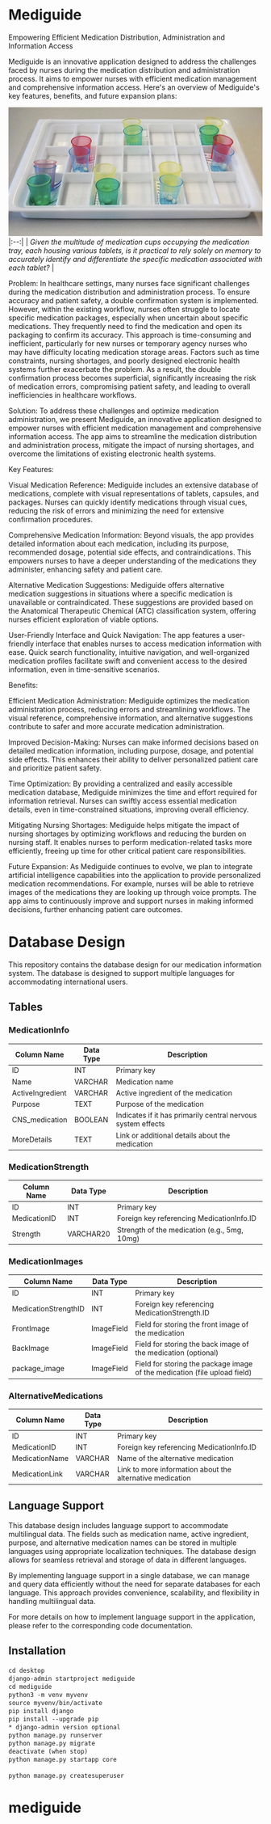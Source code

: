 # Mediguide
Empowering Efficient Medication Distribution, Administration and Information Access

Mediguide is an innovative application designed to address the challenges faced by nurses during the medication distribution and administration process. It aims to empower nurses with efficient medication management and comprehensive information access. Here's an overview of Mediguide's key features, benefits, and future expansion plans:


![Tarjotin Image](https://github.com/aceyiyuan/mediguide/blob/main/tarjotin.png?raw=true)
|:--:| 
| *Given the multitude of medication cups occupying the medication tray, each housing various tablets, is it practical to rely solely on memory to accurately identify and differentiate the specific medication associated with each tablet?* |

Problem:
In healthcare settings, many nurses face significant challenges during the medication distribution and administration process. To ensure accuracy and patient safety, a double confirmation system is implemented. However, within the existing workflow, nurses often struggle to locate specific medication packages, especially when uncertain about specific medications. They frequently need to find the medication and open its packaging to confirm its accuracy. This approach is time-consuming and inefficient, particularly for new nurses or temporary agency nurses who may have difficulty locating medication storage areas. Factors such as time constraints, nursing shortages, and poorly designed electronic health systems further exacerbate the problem. As a result, the double confirmation process becomes superficial, significantly increasing the risk of medication errors, compromising patient safety, and leading to overall inefficiencies in healthcare workflows.

Solution:
To address these challenges and optimize medication administration, we present Mediguide, an innovative application designed to empower nurses with efficient medication management and comprehensive information access. The app aims to streamline the medication distribution and administration process, mitigate the impact of nursing shortages, and overcome the limitations of existing electronic health systems.

Key Features:

Visual Medication Reference: Mediguide includes an extensive database of medications, complete with visual representations of tablets, capsules, and packages. Nurses can quickly identify medications through visual cues, reducing the risk of errors and minimizing the need for extensive confirmation procedures.

Comprehensive Medication Information: Beyond visuals, the app provides detailed information about each medication, including its purpose, recommended dosage, potential side effects, and contraindications. This empowers nurses to have a deeper understanding of the medications they administer, enhancing safety and patient care.

Alternative Medication Suggestions: Mediguide offers alternative medication suggestions in situations where a specific medication is unavailable or contraindicated. These suggestions are provided based on the Anatomical Therapeutic Chemical (ATC) classification system, offering nurses efficient exploration of viable options.

User-Friendly Interface and Quick Navigation: The app features a user-friendly interface that enables nurses to access medication information with ease. Quick search functionality, intuitive navigation, and well-organized medication profiles facilitate swift and convenient access to the desired information, even in time-sensitive scenarios.

Benefits:

Efficient Medication Administration: Mediguide optimizes the medication administration process, reducing errors and streamlining workflows. The visual reference, comprehensive information, and alternative suggestions contribute to safer and more accurate medication administration.

Improved Decision-Making: Nurses can make informed decisions based on detailed medication information, including purpose, dosage, and potential side effects. This enhances their ability to deliver personalized patient care and prioritize patient safety.

Time Optimization: By providing a centralized and easily accessible medication database, Mediguide minimizes the time and effort required for information retrieval. Nurses can swiftly access essential medication details, even in time-constrained situations, improving overall efficiency.

Mitigating Nursing Shortages: Mediguide helps mitigate the impact of nursing shortages by optimizing workflows and reducing the burden on nursing staff. It enables nurses to perform medication-related tasks more efficiently, freeing up time for other critical patient care responsibilities.

Future Expansion:
As Mediguide continues to evolve, we plan to integrate artificial intelligence capabilities into the application to provide personalized medication recommendations. For example, nurses will be able to retrieve images of the medications they are looking up through voice prompts. The app aims to continuously improve and support nurses in making informed decisions, further enhancing patient care outcomes.


# Database Design

This repository contains the database design for our medication information system. The database is designed to support multiple languages for accommodating international users. 

## Tables

### MedicationInfo

| Column Name      | Data Type   | Description                                                  |
| ---------------- | ----------- | ------------------------------------------------------------ |
| ID               | INT         | Primary key                                                  |
| Name             | VARCHAR     | Medication name                                              |
| ActiveIngredient | VARCHAR     | Active ingredient of the medication                          |
| Purpose          | TEXT        | Purpose of the medication                                    |
| CNS_medication   | BOOLEAN     | Indicates if it has primarily central nervous system effects |
| MoreDetails      | TEXT        | Link or additional details about the medication              |

### MedicationStrength

| Column Name   | Data Type   | Description                                  |
| ------------- | ----------- | -------------------------------------------- |
| ID            | INT         | Primary key                          |
| MedicationID  | INT         | Foreign key referencing MedicationInfo.ID    |
| Strength      | VARCHAR20   | Strength of the medication (e.g., 5mg, 10mg) |


### MedicationImages

| Column Name           | Data Type   | Description                                                               |
| --------------------- | ----------- | ------------------------------------------------------------------------- |
| ID                    | INT         | Primary key                                                               |
| MedicationStrengthID  | INT         | Foreign key referencing MedicationStrength.ID                             |
| FrontImage            | ImageField  | Field for storing the front image of the medication                       |
| BackImage             | ImageField  | Field for storing the back image of the medication (optional)             |
| package_image         | ImageField  | Field for storing the package image of the medication (file upload field) |


### AlternativeMedications

| Column Name    | Data Type   | Description                                                |
| -------------- | ----------- | ---------------------------------------------------------- |
| ID             | INT         | Primary key                                                |
| MedicationID   | INT         | Foreign key referencing MedicationInfo.ID                  |
| MedicationName | VARCHAR     | Name of the alternative medication                         |
| MedicationLink | VARCHAR     | Link to more information about the alternative medication  |


## Language Support

This database design includes language support to accommodate multilingual data. The fields such as medication name, active ingredient, purpose, and alternative medication names can be stored in multiple languages using appropriate localization techniques. The database design allows for seamless retrieval and storage of data in different languages.

By implementing language support in a single database, we can manage and query data efficiently without the need for separate databases for each language. This approach provides convenience, scalability, and flexibility in handling multilingual data.

For more details on how to implement language support in the application, please refer to the corresponding code documentation.


## Installation

```
cd desktop
django-admin startproject mediguide
cd mediguide
python3 -m venv myvenv 
source myvenv/bin/activate
pip install django
pip install --upgrade pip
* django-admin version optional
python manage.py runserver
python manage.py migrate
deactivate (when stop)
python manage.py startapp core

python manage.py createsuperuser

```


# mediguide
